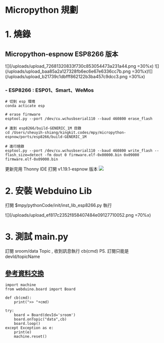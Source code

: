 Micropython 規劃
========

# 1. 燒錄

## Micropython-espnow ESP8266 版本
![](/uploads/upload_72681320833f730c853054473a231a44.png =30%x) ![](/uploads/upload_baa85a2a127328fb6ec6e67e6336cc7b.png =30%x)![](/uploads/upload_b21739c1dbfff862122b3ba457c9dcc3.png =30%x)


### - ESP8266 : ESP01、Smart、WeMos


```console=
# 切到 esp 環境
conda acticate esp

# erase firmware 
esptool.py --port /dev/cu.wchusbserial110 --baud 460800 erase_flash

# 進到 esp8266/build-GENERIC_1M 目錄
cd /Users/sheuyih-shiang/kingkit.codes/mpy/micropython-espnow/ports/esp8266/build-GENERIC_1M

# 進行燒錄
esptool.py --port /dev/cu.wchusbserial110 --baud 460800 write_flash --flash_size=detect -fm dout 0 firmware.elf-0x00000.bin 0x09000 firmware.elf-0x09000.bin
```

更新完用 Thonny IDE 打開 v1.19.1-espnow 版本
![](/uploads/upload_44cb859c4e90fa74ec4a544a7a50e041.png)


# 2. 安裝 Webduino Lib

打開 $mpy/pythonCode/init/inst_lib_esp8266.py 執行

![](/uploads/upload_ef817c2352f858407484e09127710052.png =70%x)


# 3. 測試 main.py

訂閱 sroom/data Topic , 收到訊息執行 cb(cmd)
PS. 訂閱只能是 devId/topicName

## [參考資料交換](https://md.kingkit.codes/7oJFE2MSRYWG1b0GQjijeA)
```python=
import machine
from webduino.board import Board

def cb(cmd):
    print(">> "+cmd)

try:
    board = Board(devId='sroom')
    board.onTopic("data",cb)
    board.loop()
except Exception as e:
    print(e)
    machine.reset()
```

